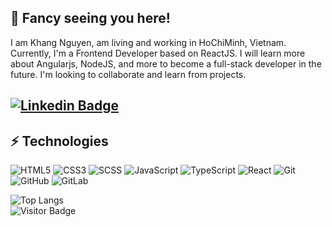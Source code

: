 ## 👋 Fancy seeing you here!

I am Khang Nguyen, am living and working in HoChiMinh, Vietnam. Currently, I'm a Frontend Developer based on ReactJS. I will learn more about Angularjs, NodeJS, and more to become a full-stack developer in the future. I'm looking to collaborate and learn from projects.
<br/>

[![Linkedin Badge](https://img.shields.io/badge/-ngkhang0220-blue?style=flat-square&logo=Linkedin&logoColor=white&link=https://www.linkedin.com/in/ngkhang0220/)](https://www.linkedin.com/in/ngkhang0220/)
---

## ⚡ Technologies

![HTML5](https://img.shields.io/badge/-HTML5-E34F26?style=flat-square&logo=html5&logoColor=white)
![CSS3](https://img.shields.io/badge/-CSS3-1572B6?style=flat-square&logo=css3)
![SCSS](https://img.shields.io/badge/Sass-CC6699?style=flat-square&logo=sass&logoColor=white)
![JavaScript](https://img.shields.io/badge/-JavaScript-323330?style=flat-square&logo=javascript)
![TypeScript](https://img.shields.io/badge/-TypeScript-007ACC?style=flat-square&logo=typescript&logoColor=white)
![React](https://img.shields.io/badge/-React-20232A?style=flat-square&logo=react)
![Git](https://img.shields.io/badge/-Git-black?style=flat-square&logo=git)
![GitHub](https://img.shields.io/badge/-GitHub-181717?style=flat-square&logo=github)
![GitLab](https://img.shields.io/badge/-GitLab-FCA121?style=flat-square&logo=gitlab)

<!--
![Angular](https://img.shields.io/badge/Angular-DD0031?style=flat-square&logo=angular&logoColor=white)
![Nodejs](https://img.shields.io/badge/-Nodejs-43853D?style=flat-square&logo=Node.js&logoColor=white)

-->

![Top Langs](https://github-readme-stats.vercel.app/api/top-langs/?username=ngkhang&hide=TeX&layout=compact)
<br/>
![Visitor Badge](https://visitor-badge.laobi.icu/badge?page_id=ngkhang)
